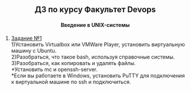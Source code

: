  ## <p align=center> **ДЗ по курсу Факультет Devops**
 #### <p align=center> Введение в UNIX-системы
 1. [Задание №1](https://github.com/Alexei-T/geek/tree/master/1)  
1)Установить Virtualbox или VMWare Player, установить виртуальную машину с Ubuntu.  
2)Разобраться, что такое bash, используя справочные системы.  
3)Разобраться, как копировать и удалять файлы.  
\*Установить mc и openssh-server.  
\*Если вы работаете в Windows, установить PuTTY для подключения к виртуальной машине по ssh и подключиться.
